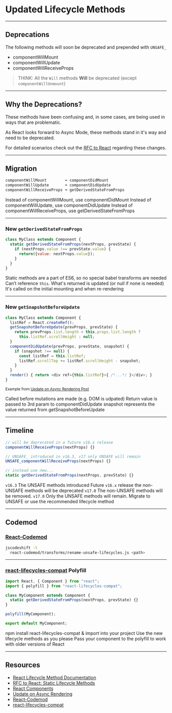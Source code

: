# Updated Lifecycle Methods

------

## Deprecations

<!-- .slide: data-title="Lifecycle Methods" -->

The following methods will soon be deprecated and prepended with `UNSAFE_`

* componentWillMount
* componentWillUpdate
* componentWillReceiveProps

<blockquote class="fragment">THINK: All the <code>Will</code> methods <strong>Will</strong> be deprecated (except <code>componentWillUnmount</code>)</blockquote>

------

## Why the Deprecations?

<!-- .slide: data-title="Lifecycle Methods" -->

These methods have been confusing and, in some cases, are being used in ways that are problematic.

As React looks forward to Async Mode, these methods stand in it's way and need to be deprecated.

For detailed scenarios check out the [RFC to React](https://github.com/reactjs/rfcs/blob/master/text/0006-static-lifecycle-methods.md) regarding these changes.

------

## Migration

<!-- .slide: data-title="Lifecycle Methods" -->

```js
componentWillMount        ➡ componentDidMount
componentWillUpdate       ➡ componentDidUpdate
componentWillReceiveProps ➡ getDerivedStateFromProps
```

<span class="fragment current-only focus-text" data-code-focus="1">Instead of componentWillMount, use componentDidMount</span>
<span class="fragment current-only focus-text" data-code-focus="2">Instead of componentWillUpdate, use componentDidUpdate</span>
<span class="fragment current-only focus-text" data-code-focus="3">Instead of componentWillReceiveProps, use getDerivedStateFromProps</span>

------

### New `getDerivedStateFromProps`

<!-- .slide: data-title="Lifecycle Methods" data-state="zeroTopx" -->

```js
class MyClass extends Component {
  static getDerivedStateFromProps(nextProps, prevState) {
    if (nextProps.value !== prevState.value) {
      return({value: nextProps.value});
    }
  }
}
```

<span class="fragment current-only focus-text" data-code-focus="2-6">Static methods are a part of ES6, so no special babel transforms are needed</span>
<span class="fragment current-only focus-text" data-code-focus="4">Can’t reference `this`. What's returned is updated (or null if none is needed)</span>
<span class="fragment current-only focus-text" data-code-focus="2-6">It's called on the initial mounting and when re-rendering</span>

------

### New `getSnapshotBeforeUpdate`

<!-- .slide: data-title="Lifecycle Methods" data-state="zeroTopx" -->

```js
class MyClass extends Component {
  listRef = React.createRef();
  getSnapshotBeforeUpdate(prevProps, prevState) {
    return prevProps.list.length < this.props.list.length ?
      this.listRef.scrollHeight : null;
  }
  componentDidUpdate(prevProps, prevState, snapshot) {
    if (snapshot !== null) {
      const listRef = this.listRef;
      listRef.scrollTop += listRef.scrollHeight - snapshot;
    }
  }
  render() { return <div ref={this.listRef}>{ /*...*/ }</div>; }
}
```

<small>Example from <a href="https://reactjs.org/blog/2018/03/27/update-on-async-rendering.html#open-source-project-maintainers">Update on Async Rendering Post</a></small>

<span class="fragment current-only focus-text focus-text--abs" data-code-focus="3-6">Called before mutations are made (e.g. DOM is udpated)</span>
<span class="fragment current-only focus-text focus-text--abs" data-code-focus="4-5">Return value is passed to 3rd param to componentDidUpdate</span>
<span class="fragment current-only focus-text focus-text--abs" data-code-focus="7-12">snapshot represents the value returned from getSnapshotBeforeUpdate</span>

------

## Timeline

<!-- .slide: data-title="Lifecycle Methods" data-state="zeroTopx" -->

```js
// will be deprecated in a future v16.x release
componentWillReceiveProps(nextProps) {}

// UNSAFE_ introduced in v16.3, v17 only UNSAFE will remain
UNSAFE_componentWillReceiveProps(nextProps) {}

// instead use new...
static getDerivedStateFromProps(nextProps, prevState) {}
```

<span class="fragment current-only focus-text" data-code-focus="4-5">`v16.3` The UNSAFE methods introduced</span>
<span class="fragment current-only focus-text" data-code-focus="1-2">Future `v16.x` release the non-UNSAFE methods will be deprecated</span>
<span class="fragment current-only focus-text" data-code-focus="1-2">`v17.0` The non-UNSAFE methods will be removed.</span>
<span class="fragment current-only focus-text" data-code-focus="4-5">`v17.0` Only the UNSAFE methods will remain.</span>
<span class="fragment current-only focus-text" data-code-focus="7-8">Migrate to UNSAFE or use the recommended lifecycle method</span>

------

## Codemod

<!-- .slide: data-title="Lifecycle Methods" -->

### [React-Codemod](https://github.com/reactjs/react-codemod/#rename-unsafe-lifecycles)

```bash
jscodeshift -t
  react-codemod/transforms/rename-unsafe-lifecycles.js <path>
```

------

### [react-lifecycles-compat](https://github.com/reactjs/react-lifecycles-compat) Polyfill

<!-- .slide: data-title="Lifecycle Methods" -->

```js
import React, { Component } from "react";
import { polyfill } from "react-lifecycles-compat";

class MyComponent extends Component {
  static getDerivedStateFromProps(nextProps, prevState) {}
}

polyfill(MyComponent);

export default MyComponent;
```

<span class="fragment current-only focus-text focus-text--abs" data-code-focus="2">npm install react-lifecycles-compat & import into your project</span>
<span class="fragment current-only focus-text focus-text--abs" data-code-focus="4-6">Use the new lifecycle methods as you please</span>
<span class="fragment current-only focus-text focus-text--abs" data-code-focus="8">Pass your component to the polyfill to work with older versions of React</span>

------

## Resources

<!-- .slide: data-title="Lifecycle Methods" data-state="resources" -->

* [React Lifecycle Method Documentation](https://reactjs.org/blog/2018/03/27/update-on-async-rendering.html)
* [RFC to React: Static Lifecycle Methods](https://github.com/reactjs/rfcs/blob/master/text/0006-static-lifecycle-methods.md)
* [React Components](https://reactjs.org/docs/react-component.html)
* [Update on Async Rendering](https://reactjs.org/blog/2018/03/27/update-on-async-rendering.html)
* [React-Codemod](https://github.com/reactjs/react-codemod/#rename-unsafe-lifecycles)
* [react-lifecycles-compat](http://npm.im/react-lifecycles-compat)